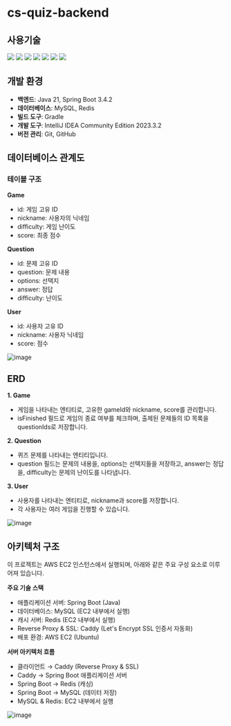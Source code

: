 # cs-quiz-backend
## 사용기술
<img src="https://img.shields.io/badge/java-007396?style=for-the-badge&logo=java&logoColor=white"> <img src="https://img.shields.io/badge/mysql-4479A1?style=for-the-badge&logo=mysql&logoColor=white">
<img src="https://img.shields.io/badge/springboot-6DB33F?style=for-the-badge&logo=springboot&logoColor=white">
<img src="https://img.shields.io/badge/gradle-02303A?style=for-the-badge&logo=gradle&logoColor=white">
<img src="https://img.shields.io/badge/redis-FF4438?style=for-the-badge&logo=redis&logoColor=white">
<img src="https://img.shields.io/badge/caddy-1F88C0?style=for-the-badge&logo=caddy&logoColor=white">
<img src="https://img.shields.io/badge/amazonec2-FF9900?style=for-the-badge&logo=amazonec2&logoColor=white">  

## 개발 환경
- **백엔드**: Java 21, Spring Boot 3.4.2
- **데이터베이스**: MySQL, Redis
- **빌드 도구**: Gradle
- **개발 도구**: IntelliJ IDEA Community Edition 2023.3.2
- **버전 관리**: Git, GitHub
  
## 데이터베이스 관계도

### 테이블 구조
**Game**  
- id: 게임 고유 ID  
- nickname: 사용자의 닉네임  
- difficulty: 게임 난이도  
- score: 최종 점수  

**Question**  
- id: 문제 고유 ID
- question: 문제 내용
- options: 선택지
- answer: 정답
- difficulty: 난이도
  
**User**  
- id: 사용자 고유 ID
- nickname: 사용자 닉네임
- score: 점수

![image](https://github.com/user-attachments/assets/90889767-bc7a-417b-a8e4-2e985c961834)

## ERD
**1. Game**  
- 게임을 나타내는 엔티티로, 고유한 gameId와 nickname, score를 관리합니다.
- isFinished 필드로 게임의 종료 여부를 체크하며, 출제된 문제들의 ID 목록을 questionIds로 저장합니다.

**2. Question**  
- 퀴즈 문제를 나타내는 엔티티입니다.
- question 필드는 문제의 내용을, options는 선택지들을 저장하고, answer는 정답을, difficulty는 문제의 난이도를 나타냅니다.

**3. User**  
- 사용자를 나타내는 엔티티로, nickname과 score를 저장합니다.
- 각 사용자는 여러 게임을 진행할 수 있습니다.

![image](https://github.com/user-attachments/assets/efb617ba-6b58-45b5-ae00-42f86654a5da)


## 아키텍처 구조
이 프로젝트는 AWS EC2 인스턴스에서 실행되며, 아래와 같은 주요 구성 요소로 이루어져 있습니다.  

**주요 기술 스택**  
- 애플리케이션 서버: Spring Boot (Java)
- 데이터베이스: MySQL (EC2 내부에서 실행)
- 캐시 서버: Redis (EC2 내부에서 실행)
- Reverse Proxy & SSL: Caddy (Let's Encrypt SSL 인증서 자동화)
- 배포 환경: AWS EC2 (Ubuntu)

**서버 아키텍처 흐름**  
- 클라이언트 → Caddy (Reverse Proxy & SSL)
- Caddy → Spring Boot 애플리케이션 서버
- Spring Boot → Redis (캐싱)
- Spring Boot → MySQL (데이터 저장)
- MySQL & Redis: EC2 내부에서 실행

![image](https://github.com/user-attachments/assets/3024ed55-ee57-44e4-9229-2318adfc6fea)

